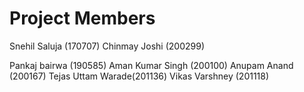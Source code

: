 # Project Members

Snehil Saluja (170707)
Chinmay Joshi (200299)

Pankaj bairwa (190585)
Aman Kumar Singh (200100)
Anupam Anand (200167)
Tejas Uttam Warade(201136)
Vikas Varshney (201118)
